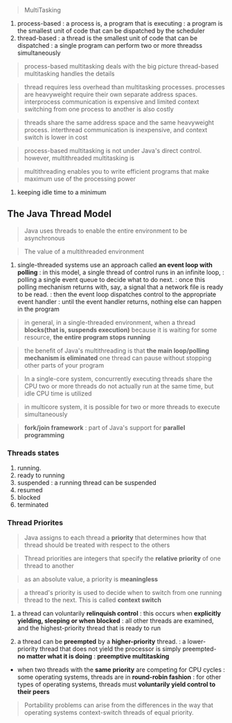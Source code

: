 > MultiTasking
1. process-based
   : a process is, a program that is executing
   : a program is the smallest unit of code that can be dispatched by the scheduler
2. thread-based
   : a thread is the smallest unit of code that can be dispatched
   : a single program can perform two or more threadss simultaneously

> process-based multitasking deals with the big picture
> thread-based multitasking handles the details

> thread requires less overhead than multitasking processes.
> processes are heavyweight require their own separate address spaces.
> interprocess communication is expensive and limited
> context switching from one process to another is also costly

> threads share the same address space and the same heavyweight process.
> interthread communication is inexpensive, and context switch is lower in cost

> process-based multitasking is not under Java's direct control.
> however, multithreaded multitasking is

> multithreading enables you to write efficient programs that make maximum use of the processing power
1. keeping idle time to a minimum

## The Java Thread Model

> Java uses threads to enable the entire environment to be asynchronous

> The value of a multithreaded environment
1. single-threaded systems use an approach called **an event loop with polling**
   : in this model, a single thread of control runs in an infinite loop,
   : polling a single event queue to decide what to do next.
   : once this polling mechanism returns with, say, a signal that a network file is ready to be read.
   : then the event loop dispatches control to the appropriate event handler
   : until the event handler returns, nothing else can happen in the program
   
> in general, in a single-threaded environment, when a thread **blocks(that is, suspends execution)**
> because it is waiting for some resource, **the entire program stops running**

> the benefit of Java's multithreading is that **the main loop/polling mechanism is eliminated**
> one thread can pause without stopping other parts of your program

> In a single-core system, concurrently executing threads share the CPU
> two or more threads do not actually run at the same time, but idle CPU time is utilized

> in multicore system, it is possible for two or more threads to execute simultaneously

> **fork/join framework**
: part of Java's support for **parallel programming**

### Threads states
1. running.
2. ready to running
3. suspended
   : a running thread can be suspended
4. resumed
5. blocked
6. terminated

### Thread Priorites

> Java assigns to each thread a **priority** that determines how that thread should be treated with respect to the others

> Thread priorities are integers that specify the **relative priority** of one thread to another

> as an absolute value, a priority is **meaningless**

> a thread's priority is used to decide when to switch from one running thread to the next.
> This is called **context switch**

1. a thread can voluntarily **relinquish control**
   : this occurs when **explicitly yielding, sleeping or when blocked**
   : all other threads are examined, and the highest-priority thread that is ready to run

2. a thread can be **preempted** by a **higher-priority** thread.
   : a lower-priority thread that does not yield the processor is simply preempted- **no matter what it is doing**
   : **preemptive multitasking**

- when two threads with the **same priority** are competing for CPU cycles
  : some operating systems, threads are in **round-robin fashion**
  : for other types of operating systems, threads must **voluntarily yield control to their peers**

> Portability problems can arise from the differences in the way that operating systems context-switch threads of equal priority.
